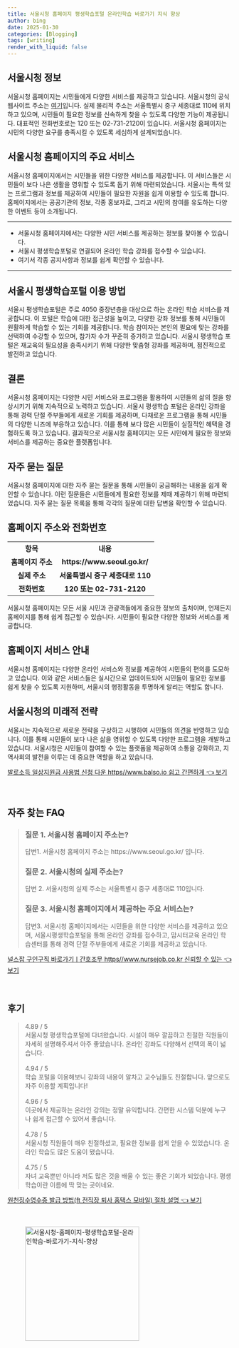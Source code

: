 ```yaml
---
title: 서울시청 홈페이지 평생학습포털 온라인학습 바로가기 지식 향상
author: bing
date: 2025-01-30
categories: [Blogging]
tags: [writing]
render_with_liquid: false
---
```



<h2 id='서울시청_정보'>서울시청 정보</h2>

<p>서울시청 홈페이지는 시민들에게 다양한 서비스를 제공하고 있습니다. 서울시청의 공식 웹사이트 주소는 <a href="https://www.seoul.go.kr/">여기</a>입니다. 실제 물리적 주소는 서울특별시 중구 세종대로 110에 위치하고 있으며, 시민들이 필요한 정보를 신속하게 찾을 수 있도록 다양한 기능이 제공됩니다. 대표적인 전화번호로는 120 또는 02-731-2120이 있습니다. 서울시청 홈페이지는 시민의 다양한 요구를 충족시킬 수 있도록 세심하게 설계되었습니다.</p>

<h2 id='주요_서비스'>서울시청 홈페이지의 주요 서비스</h2>

<p>서울시청 홈페이지에서는 시민들을 위한 다양한 서비스를 제공합니다. 이 서비스들은 시민들이 보다 나은 생활을 영위할 수 있도록 돕기 위해 마련되었습니다. 서울시는 특색 있는 프로그램과 정보를 제공하여 시민들이 필요한 자원을 쉽게 이용할 수 있도록 합니다. 홈페이지에서는 공공기관의 정보, 각종 홍보자료, 그리고 시민의 참여를 유도하는 다양한 이벤트 등이 소개됩니다.</p>

<hr />

<ul>
    <li>서울시청 홈페이지에서는 다양한 시민 서비스를 제공하는 정보를 찾아볼 수 있습니다.</li>
    <li>서울시 평생학습포털로 연결되어 온라인 학습 강좌를 접수할 수 있습니다.</li>
    <li>여기서 각종 공지사항과 정보를 쉽게 확인할 수 있습니다.</li>
</ul>

<hr />

<h2 id='평생학습포털_이용방법'>서울시 평생학습포털 이용 방법</h2>

<p>서울시 평생학습포털은 주로 4050 중장년층을 대상으로 하는 온라인 학습 서비스를 제공합니다. 이 포털은 학습에 대한 접근성을 높이고, 다양한 강좌 정보를 통해 시민들이 원활하게 학습할 수 있는 기회를 제공합니다. 학습 참여자는 본인의 필요에 맞는 강좌를 선택하여 수강할 수 있으며, 참가자 수가 꾸준히 증가하고 있습니다. 서울시 평생학습 포털은 재교육의 필요성을 충족시키기 위해 다양한 맞춤형 강좌를 제공하며, 점진적으로 발전하고 있습니다.</p>

<h2 id='결론'>결론</h2>

<p>서울시청 홈페이지는 다양한 시민 서비스와 프로그램을 활용하여 시민들의 삶의 질을 향상시키기 위해 지속적으로 노력하고 있습니다. 서울시 평생학습 포털은 온라인 강좌을 통해 경력 단절 주부들에게 새로운 기회를 제공하며, 다채로운 프로그램을 통해 시민들의 다양한 니즈에 부응하고 있습니다. 이를 통해 보다 많은 시민들이 실질적인 혜택을 경험하도록 하고 있습니다. 결과적으로 서울시청 홈페이지는 모든 시민에게 필요한 정보와 서비스를 제공하는 중요한 플랫폼입니다.</p>

<h2 id='자주_묻는_질문'>자주 묻는 질문</h2>

<p>서울시청 홈페이지에 대한 자주 묻는 질문을 통해 시민들이 궁금해하는 내용을 쉽게 확인할 수 있습니다. 이런 질문들은 시민들에게 필요한 정보를 제때 제공하기 위해 마련되었습니다. 자주 묻는 질문 목록을 통해 각각의 질문에 대한 답변을 확인할 수 있습니다.</p>

<h2 id='홈페이지_주소와_전화번호'>홈페이지 주소와 전화번호</h2>

<table>
    <tr>
        <td style="text-align: center; height: 17px;"><b>항목</b></td>
        <td style="text-align: center; height: 17px;"><b>내용</b></td>
    </tr>
    <tr>
        <td style="text-align: center; height: 17px;"><b>홈페이지 주소</b></td>
        <td style="text-align: center; height: 17px;"><b>https://www.seoul.go.kr/</b></td>
    </tr>
    <tr>
        <td style="text-align: center; height: 17px;"><b>실제 주소</b></td>
        <td style="text-align: center; height: 17px;"><b>서울특별시 중구 세종대로 110</b></td>
    </tr>
    <tr>
        <td style="text-align: center; height: 17px;"><b>전화번호</b></td>
        <td style="text-align: center; height: 17px;"><b>120 또는 02-731-2120</b></td>
    </tr>
</table>

<p>서울시청 홈페이지는 모든 서울 시민과 관광객들에게 중요한 정보의 출처이며, 언제든지 홈페이지를 통해 쉽게 접근할 수 있습니다. 시민들이 필요한 다양한 정보와 서비스를 제공합니다.</p>

<h2 id='홈페이지_서비스_안내'>홈페이지 서비스 안내</h2>

<p>서울시청 홈페이지는 다양한 온라인 서비스와 정보를 제공하여 시민들의 편의를 도모하고 있습니다. 이와 같은 서비스들은 실시간으로 업데이트되어 시민들이 필요한 정보를 쉽게 찾을 수 있도록 지원하며, 서울시의 행정활동을 투명하게 알리는 역할도 합니다.</p>

<h2 id='서울시청의_미래적_전략'>서울시청의 미래적 전략</h2>

<p>서울시는 지속적으로 새로운 전략을 구상하고 시행하여 시민들의 의견을 반영하고 있습니다. 이를 통해 시민들이 보다 나은 삶을 영위할 수 있도록 다양한 프로그램을 개발하고 있습니다. 서울시청은 시민들이 참여할 수 있는 플랫폼을 제공하여 소통을 강화하고, 지역사회의 발전을 이루는 데 중요한 역할을 하고 있습니다.</p>


<p><a class="click-button" title="발로소득 일상지원금 사용법 신청 다운 https//www.balso.io 쉽고 간편하게" href="https://aptwhite.github.io/posts/%EB%B0%9C%EB%A1%9C%EC%86%8C%EB%93%9D-%EC%9D%BC%EC%83%81%EC%A7%80%EC%9B%90%EA%B8%88-%EC%82%AC%EC%9A%A9%EB%B2%95-%EC%8B%A0%EC%B2%AD-%EB%8B%A4%EC%9A%B4-httpswww.balso.io-%EC%89%BD%EA%B3%A0-%EA%B0%84%ED%8E%B8%ED%95%98%EA%B2%8C/" rel="dofollow">발로소득 일상지원금 사용법 신청 다운 https//www.balso.io 쉽고 간편하게 👈 보기</a></p><br>
<h2 id='자주_찾는_FAQ'>자주 찾는 FAQ</h2>
<div itemscope="" itemtype="https://schema.org/FAQPage"> 
<blockquote> 
<div itemscope="" itemprop="mainEntity" itemtype="https://schema.org/Question"> 
<h3 itemprop="name">질문 1. 서울시청 홈페이지 주소는?</h3> 
<div itemscope="" itemprop="acceptedAnswer" itemtype="https://schema.org/Answer"> 
<span itemprop="text"> 
<p>답변1. 서울시청 홈페이지 주소는 https://www.seoul.go.kr/ 입니다.</p> 
</span> 
</div> 
</div> 
<div itemscope="" itemprop="mainEntity" itemtype="https://schema.org/Question"> 
<h3 itemprop="name">질문 2. 서울시청의 실제 주소는?</h3> 
<div itemscope="" itemprop="acceptedAnswer" itemtype="https://schema.org/Answer"> 
<span itemprop="text"> 
<p>답변 2. 서울시청의 실제 주소는 서울특별시 중구 세종대로 110입니다.</p> 
</span> 
</div> 
</div> 
<div itemscope="" itemprop="mainEntity" itemtype="https://schema.org/Question"> 
<h3 itemprop="name">질문 3. 서울시청 홈페이지에서 제공하는 주요 서비스는?</h3> 
<div itemscope="" itemprop="acceptedAnswer" itemtype="https://schema.org/Answer"> 
<span itemprop="text"> 
<p>답변3. 서울시청 홈페이지에서는 시민들을 위한 다양한 서비스를 제공하고 있으며, 서울시평생학습포털을 통해 온라인 강좌를 접수하고, 맘시터교육 온라인 학습센터를 통해 경력 단절 주부들에게 새로운 기회를 제공하고 있습니다.</p> 
</span> 
</div> 
</div> 
</blockquote> 
</div>
<p><a class="click-button" title="널스잡 구인구직 바로가기ㅣ간호조무 https//www.nursejob.co.kr 신뢰할 수 있는" href="https://aptwhite.github.io/posts/%EB%84%90%EC%8A%A4%EC%9E%A1-%EA%B5%AC%EC%9D%B8%EA%B5%AC%EC%A7%81-%EB%B0%94%EB%A1%9C%EA%B0%80%EA%B8%B0%E3%85%A3%EA%B0%84%ED%98%B8%EC%A1%B0%EB%AC%B4-httpswww.nursejob.co.kr-%EC%8B%A0%EB%A2%B0%ED%95%A0-%EC%88%98-%EC%9E%88%EB%8A%94/" rel="dofollow">널스잡 구인구직 바로가기ㅣ간호조무 https//www.nursejob.co.kr 신뢰할 수 있는 👈 보기</a></p><br>
<h2 id='후기'>후기</h2>
<div itemscope itemtype="https://schema.org/Product">
  <blockquote>
  <div itemprop="review" itemscope itemtype="https://schema.org/Review">
      <div itemprop="reviewRating" itemscope itemtype="https://schema.org/Rating"> <span itemprop="ratingValue">4.89</span> / <span itemprop="bestRating">5</span> </div>
      <span itemprop="reviewBody">서울시청 평생학습포털에 다녀왔습니다. 시설이 매우 깔끔하고 친절한 직원들이 자세히 설명해주셔서 아주 좋았습니다. 온라인 강좌도 다양해서 선택의 폭이 넓습니다.</span>
  </div>
  <br>
  <div itemprop="review" itemscope itemtype="https://schema.org/Review">
      <div itemprop="reviewRating" itemscope itemtype="https://schema.org/Rating"> <span itemprop="ratingValue">4.94</span> / <span itemprop="bestRating">5</span> </div>
      <span itemprop="reviewBody">학습 포털을 이용해보니 강좌의 내용이 알차고 교수님들도 친절합니다. 앞으로도 자주 이용할 계획입니다!</span>
  </div>
  <br>
  <div itemprop="review" itemscope itemtype="https://schema.org/Review">
      <div itemprop="reviewRating" itemscope itemtype="https://schema.org/Rating"> <span itemprop="ratingValue">4.96</span> / <span itemprop="bestRating">5</span> </div>
      <span itemprop="reviewBody">이곳에서 제공하는 온라인 강의는 정말 유익합니다. 간편한 시스템 덕분에 누구나 쉽게 접근할 수 있어서 좋습니다.</span>
  </div>
  <br>
  <div itemprop="review" itemscope itemtype="https://schema.org/Review">
      <div itemprop="reviewRating" itemscope itemtype="https://schema.org/Rating"> <span itemprop="ratingValue">4.78</span> / <span itemprop="bestRating">5</span> </div>
      <span itemprop="reviewBody">서울시청 직원들이 매우 친절하셨고, 필요한 정보를 쉽게 얻을 수 있었습니다. 온라인 학습도 많은 도움이 됐습니다.</span>
  </div>
  <br>
  <div itemprop="review" itemscope itemtype="https://schema.org/Review">
      <div itemprop="reviewRating" itemscope itemtype="https://schema.org/Rating"> <span itemprop="ratingValue">4.75</span> / <span itemprop="bestRating">5</span> </div>
      <span itemprop="reviewBody">자녀 교육뿐만 아니라 저도 많은 것을 배울 수 있는 좋은 기회가 되었습니다. 평생학습이란 이름에 딱 맞는 곳이네요.</span>
  </div>
  </blockquote>
</div>
<p><a class="click-button" title="원천징수영수증 발급 방법(ft 전직장 퇴사 홈택스 모바일) 절차 설명" href="https://aptwhite.github.io/posts/%EC%9B%90%EC%B2%9C%EC%A7%95%EC%88%98%EC%98%81%EC%88%98%EC%A6%9D-%EB%B0%9C%EA%B8%89-%EB%B0%A9%EB%B2%95(ft-%EC%A0%84%EC%A7%81%EC%9E%A5-%ED%87%B4%EC%82%AC-%ED%99%88%ED%83%9D%EC%8A%A4-%EB%AA%A8%EB%B0%94%EC%9D%BC)-%EC%A0%88%EC%B0%A8-%EC%84%A4%EB%AA%85/" rel="dofollow">원천징수영수증 발급 방법(ft 전직장 퇴사 홈택스 모바일) 절차 설명 👈 보기</a></p><br>
<figure class="image"><img src="https://aptwhite.github.io/assets/img/thumbnail/서울시청-홈페이지-평생학습포털-온라인학습-바로가기-지식-향상.webp" alt="서울시청-홈페이지-평생학습포털-온라인학습-바로가기-지식-향상" width="256" height="256"></figure>